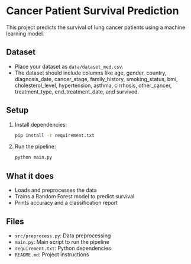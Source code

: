 # Cancer Patient Survival Prediction

This project predicts the survival of lung cancer patients using a machine learning model.

## Dataset
- Place your dataset as `data/dataset_med.csv`.
- The dataset should include columns like age, gender, country, diagnosis_date, cancer_stage, family_history, smoking_status, bmi, cholesterol_level, hypertension, asthma, cirrhosis, other_cancer, treatment_type, end_treatment_date, and survived.

## Setup
1. Install dependencies:
   ```bash
   pip install -r requirement.txt
   ```

2. Run the pipeline:
   ```bash
   python main.py
   ```

## What it does
- Loads and preprocesses the data
- Trains a Random Forest model to predict survival
- Prints accuracy and a classification report

## Files
- `src/preprocess.py`: Data preprocessing
- `main.py`: Main script to run the pipeline
- `requirement.txt`: Python dependencies
- `README.md`: Project instructions
